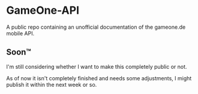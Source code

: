 GameOne-API
===========

A public repo containing an unofficial documentation of the gameone.de mobile API.

## Soon™
I'm still considering whether I want to make this completely public or not.

As of now it isn't completely finished and needs some adjustments, I might publish it within the next week or so.
